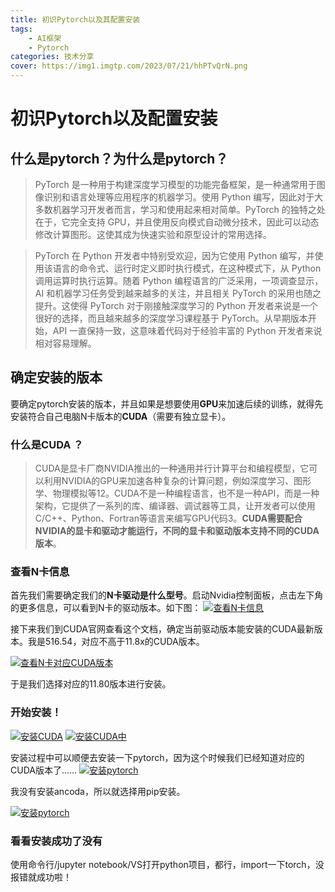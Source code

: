 ```yaml
---
title: 初识Pytorch以及其配置安装
tags:
	- AI框架
	- Pytorch
categories: 技术分享
cover: https://img1.imgtp.com/2023/07/21/hhPTvQrN.png
---
```


# 初识Pytorch以及配置安装
## 什么是pytorch？为什么是pytorch？
>PyTorch 是一种用于构建深度学习模型的功能完备框架，是一种通常用于图像识别和语言处理等应用程序的机器学习。使用 Python 编写，因此对于大多数机器学习开发者而言，学习和使用起来相对简单。PyTorch 的独特之处在于，它完全支持 GPU，并且使用反向模式自动微分技术，因此可以动态修改计算图形。这使其成为快速实验和原型设计的常用选择。

>PyTorch 在 Python 开发者中特别受欢迎，因为它使用 Python 编写，并使用该语言的命令式、运行时定义即时执行模式，在这种模式下，从 Python 调用运算时执行运算。随着 Python 编程语言的广泛采用，一项调查显示，AI 和机器学习任务受到越来越多的关注，并且相关 PyTorch 的采用也随之提升。这使得 PyTorch 对于刚接触深度学习的 Python 开发者来说是一个很好的选择，而且越来越多的深度学习课程基于 PyTorch。从早期版本开始，API 一直保持一致，这意味着代码对于经验丰富的 Python 开发者来说相对容易理解。

## 确定安装的版本
要确定pytorch安装的版本，并且如果是想要使用**GPU**来加速后续的训练，就得先安装符合自己电脑N卡版本的**CUDA**（需要有独立显卡）。
### 什么是CUDA ？
>CUDA是显卡厂商NVIDIA推出的一种通用并行计算平台和编程模型，它可以利用NVIDIA的GPU来加速各种复杂的计算问题，例如深度学习、图形学、物理模拟等12。CUDA不是一种编程语言，也不是一种API，而是一种架构，它提供了一系列的库、编译器、调试器等工具，让开发者可以使用C/C++、Python、Fortran等语言来编写GPU代码3。**CUDA需要配合NVIDIA的显卡和驱动才能运行，不同的显卡和驱动版本支持不同的CUDA版本**。

### 查看N卡信息
首先我们需要确定我们的**N卡驱动是什么型号**。启动Nvidia控制面板，点击左下角的更多信息，可以看到N卡的驱动版本。如下图：
[![查看N卡信息](https://img1.imgtp.com/2023/07/21/1H1O0ch1.png)](https://img1.imgtp.com/2023/07/21/1H1O0ch1.png)

接下来我们到CUDA官网查看这个文档，确定当前驱动版本能安装的CUDA最新版本。我是516.54，对应不高于11.8x的CUDA版本。

[![查看N卡对应CUDA版本](https://img1.imgtp.com/2023/07/21/KNjVVWJC.png)](https://img1.imgtp.com/2023/07/21/KNjVVWJC.png)

于是我们选择对应的11.80版本进行安装。
### 开始安装！
[![安装CUDA](https://img1.imgtp.com/2023/07/21/DlBaQglC.png)](https://img1.imgtp.com/2023/07/21/DlBaQglC.png)
[![安装CUDA中](https://img1.imgtp.com/2023/07/21/1Z53sOes.png)](https://img1.imgtp.com/2023/07/21/1Z53sOes.png)

安装过程中可以顺便去安装一下pytorch，因为这个时候我们已经知道对应的CUDA版本了……
[![安装pytorch](https://img1.imgtp.com/2023/07/21/hhPTvQrN.png)](https://img1.imgtp.com/2023/07/21/hhPTvQrN.png)

我没有安装ancoda，所以就选择用pip安装。

[![安装pytorch](https://img1.imgtp.com/2023/07/21/MZ5A6m8s.png)](https://img1.imgtp.com/2023/07/21/MZ5A6m8s.png)


### 看看安装成功了没有
使用命令行/jupyter notebook/VS打开python项目，都行，import一下torch，没报错就成功啦！

